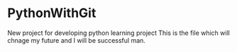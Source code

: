 # PythonWithGit
New project for developing python learning project
This is the file which will chnage my future and I will be successful man.

